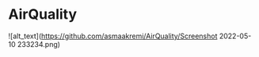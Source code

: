 # AirQuality
![alt_text](https://github.com/asmaakremi/AirQuality/Screenshot 2022-05-10 233234.png)

